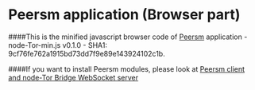 Peersm application (Browser part)
===

####This is the minified javascript browser code of [Peersm](http://www.peersm.com) application - node-Tor-min.js v0.1.0 - SHA1: 9cf76fe762a1915bd73dd7f9e89e143924102c1b.

####If you want to install Peersm modules, please look at [Peersm client and node-Tor Bridge WebSocket server](https://github.com/Ayms/node-Tor/tree/master/install)